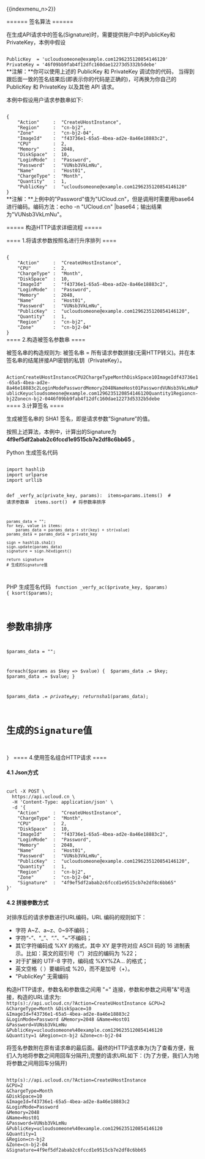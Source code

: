 {{indexmenu_n>2}}

====== 签名算法 ======

在生成API请求中的签名(Signature)时，需要提供账户中的PublicKey和PrivateKey，本例中假设

<code>
PublicKey  = 'ucloudsomeone@example.com1296235120854146120'
PrivateKey = '46f09bb9fab4f12dfc160dae12273d5332b5debe'
</code>
**注解：**你可以使用上述的 PublicKey 和 PrivateKey 调试你的代码， 当得到跟后面一致的签名结果后(即表示你的代码是正确的)，可再换为你自己的 PublicKey 和 PrivateKey 以及其他 API 请求。

本例中假设用户请求参数串如下:

<code python>
{ 
    "Action"     :  "CreateUHostInstance",
    "Region"     :  "cn-bj2",
    "Zone"       :  "cn-bj2-04",
    "ImageId"    :  "f43736e1-65a5-4bea-ad2e-8a46e18883c2", 
    "CPU"        :  2,
    "Memory"     :  2048,
    "DiskSpace"  :  10,
    "LoginMode"  :  "Password",
    "Password"   :  "VUNsb3VkLmNu",
    "Name"       :  "Host01",
    "ChargeType" :  "Month",
    "Quantity"   :  1,
    "PublicKey"  :  "ucloudsomeone@example.com1296235120854146120"
}
</code>
**注解：**上例中的"Password"值为"UCloud.cn"，但是调用时需要用base64进行编码。编码方法：echo -n "UCloud.cn" |base64；输出结果为"VUNsb3VkLmNu"。

===== 构造HTTP请求详细流程 =====

==== 1.将请求参数按照名进行升序排列 ====

<code python>
{ 
    "Action"     :  "CreateUHostInstance",
    "CPU"        :  2,
    "ChargeType" :  "Month",
    "DiskSpace"  :  10,
    "ImageId"    :  "f43736e1-65a5-4bea-ad2e-8a46e18883c2", 
    "LoginMode"  :  "Password",
    "Memory"     :  2048,
    "Name"       :  "Host01",
    "Password"   :  "VUNsb3VkLmNu",
    "PublicKey"  :  "ucloudsomeone@example.com1296235120854146120",
    "Quantity"   :  1,
    "Region"     :  "cn-bj2",
    "Zone"       :  "cn-bj2-04"
}
</code>
==== 2.构造被签名参数串 ====

被签名串的构造规则为: 被签名串 = 所有请求参数拼接(无需HTTP转义)。并在本签名串的结尾拼接API密钥的私钥（PrivateKey）。

<code>
ActionCreateUHostInstanceCPU2ChargeTypeMonthDiskSpace10ImageIdf43736e1-65a5-4bea-ad2e-8a46e18883c2LoginModePasswordMemory2048NameHost01PasswordVUNsb3VkLmNuPublicKeyucloudsomeone@example.com1296235120854146120Quantity1Regioncn-bj2Zonecn-bj2-0446f09bb9fab4f12dfc160dae12273d5332b5debe
</code>
==== 3.计算签名 ====

生成被签名串的 SHA1 签名，即是请求参数”Signature”的值。

按照上述算法，本例中，计算出的Signature为 **4f9ef5df2abab2c6fccd1e9515cb7e2df8c6bb65** 。

Python 生成签名代码

<code python>
import hashlib
import urlparse
import urllib

def _verfy_ac(private_key, params):
​    items=params.items()
​    # 请求参数串
​    items.sort()
​    # 将参数串排序

    params_data = "";
    for key, value in items:
        params_data = params_data + str(key) + str(value)
    params_data = params_data + private_key
    
    sign = hashlib.sha1()
    sign.update(params_data)
    signature = sign.hexdigest()
    
    return signature
    # 生成的Signature值
</code>

PHP 生成签名代码
<code php>
function _verfy_ac($private_key, $params) {
   ksort($params);
   # 参数串排序
   $params_data = "";

   foreach($params as $key => $value) {
​       $params_data .= $key;
​       $params_data .= $value;
   }

   $params_data .= $private_key;
   return sha1($params_data); 
   # 生成的Signature值
}
</code>
==== 4.使用签名组合HTTP请求 ====
#### 4.1 Json方式
<code Json>
curl -X POST \
  https://api.ucloud.cn \
  -H 'Content-Type: application/json' \
  -d '{ 
​    "Action"     :  "CreateUHostInstance",
​    "ChargeType" :  "Month",
​    "CPU"        :  2,
​    "DiskSpace"  :  10,
​    "ImageId"    :  "f43736e1-65a5-4bea-ad2e-8a46e18883c2", 
​    "LoginMode"  :  "Password",
​    "Memory"     :  2048,
​    "Name"       :  "Host01",
​    "Password"   :  "VUNsb3VkLmNu",
​    "PublicKey"  :  "ucloudsomeone@example.com1296235120854146120",
​    "Quantity"   :  1,
​    "Region"     :  "cn-bj2",
​    "Zone"       :  "cn-bj2-04",
    "Signature"  :  "4f9ef5df2abab2c6fccd1e9515cb7e2df8c6bb65"
}'
</code>

#### 4.2 拼接参数方式
对排序后的请求参数进行URL编码，URL 编码的规则如下：
  * 字符 A~Z、a~z、0~9不编码；
  * 字符“-”、“_”、“.”、“~”不编码；
  * 其它字符编码成 %XY 的格式，其中 XY 是字符对应 ASCII 码的 16 进制表示。比如：英文的双引号（”）对应的编码为 %22；
  * 对于扩展的 UTF-8 字符，编码成 %XY%ZA… 的格式；
  * 英文空格（ ）要编码成 %20，而不是加号（+）。
  * "PublicKey" 无需编码

构造HTTP请求，参数名和参数值之间用 "=" 连接，参数和参数之间用"&"号连接，构造的URL请求为:
<code python>
http(s)://api.ucloud.cn/?Action=CreateUHostInstance
&CPU=2
&ChargeType=Month
&DiskSpace=10
&ImageId=f43736e1-65a5-4bea-ad2e-8a46e18883c2
&LoginMode=Password
&Memory=2048
&Name=Host01
&Password=VUNsb3VkLmNu
&PublicKey=ucloudsomeone%40example.com1296235120854146120
&Quantity=1
&Region=cn-bj2
&Zone=cn-bj2-04
</code>

将签名参数附在原有请求串的最后面。最终的HTTP请求串为(为了查看方便，我们人为地将参数之间用回车分隔开),完整的请求URL如下：(为了方便，我们人为地将参数之间用回车分隔开)

<code python>
http(s)://api.ucloud.cn/?Action=CreateUHostInstance
&CPU=2
&ChargeType=Month
&DiskSpace=10
&ImageId=f43736e1-65a5-4bea-ad2e-8a46e18883c2
&LoginMode=Password
&Memory=2048
&Name=Host01
&Password=VUNsb3VkLmNu
&PublicKey=ucloudsomeone%40example.com1296235120854146120
&Quantity=1
&Region=cn-bj2
&Zone=cn-bj2-04
&Signature=4f9ef5df2abab2c6fccd1e9515cb7e2df8c6bb65
</code>

